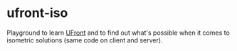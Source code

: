 ufront-iso
==========

Playground to learn [UFront](https://github.com/ufront) and to find out what's possible when it comes to isometric solutions (same code on client and server).
